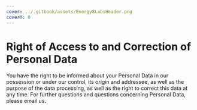 ```yaml
---
cover: ../.gitbook/assets/Energy8LabsHeader.png
coverY: 0
---
```


# Right of Access to and Correction of Personal Data

You have the right to be informed about your Personal Data in our possession or under our control, its origin and addressee, as well as the purpose of the data processing, as well as the right to correct this data at any time. For further questions and questions concerning Personal Data, please email us.
